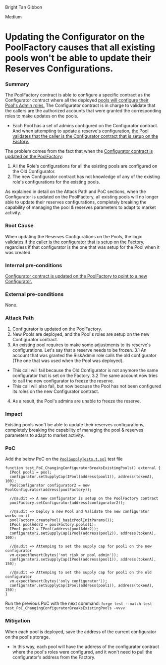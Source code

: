 Bright Tan Gibbon

Medium

# Updating the Configurator on the PoolFactory causes that all existing pools won't be able to update their Reserves Configurations.

### Summary

The PoolFactory contract is able to configure a specific contract as the Configurator contract where all the deployed [pools will configure their Pool's Admin roles.](https://github.com/sherlock-audit/2024-06-new-scope/blob/main/zerolend-one/contracts/core/pool/manager/PoolConfigurator.sol#L37-L56)
The Configurator contract is in charge to validate that the callers are the authorized accounts that were granted the corresponding roles to make updates on the pools.
  - Each Pool has a set of admins configured on the Configurator contract. And when attempting to update a reserve's configuration, [the Pool validates that the caller is the Configurator contract that is setup on the Factory.](https://github.com/sherlock-audit/2024-06-new-scope/blob/main/zerolend-one/contracts/core/pool/Pool.sol#L156)

The problem comes from the fact that when the [Configurator contract is updated on the PoolFactory](https://github.com/sherlock-audit/2024-06-new-scope/blob/main/zerolend-one/contracts/core/pool/PoolFactory.sol#L98-L102):
1. All the Role's configurations for all the existing pools are configured on the Old Configurator.
2. The new Configurator contract has not knowledge of any of the existing role's configurations for the existing pools.

As explained in detail on the Attack Path and PoC sections, when the Configurator is updated on the PoolFactory, all existing pools will no longer able to update their reserves configurations, completely breaking the capability of managing the pool & reserves parameters to adapt to market activity.

### Root Cause

When updating the Reserves Configurations on the Pools, the logic [validates if the caller is the configurator that is setup on the Factory](https://github.com/sherlock-audit/2024-06-new-scope/blob/main/zerolend-one/contracts/core/pool/Pool.sol#L156), regardless if that configurator is the one that was setup for the Pool when it was created

### Internal pre-conditions

[Configurator contract is updated on the PoolFactory to point to a new Configurator.](https://github.com/sherlock-audit/2024-06-new-scope/blob/main/zerolend-one/contracts/core/pool/PoolFactory.sol#L98-L102)

### External pre-conditions

None.

### Attack Path

1. Configurator is updated on the PoolFactory.
2. New Pools are deployed, and the Pool's roles are setup on the new Configurator contract.
3. An existing pool requires to make some adjustments to its reserve's configurations. Let's say that a reserve needs to be frozen.
3.1 An account that was granted the RiskAdmin role calls the old configurator (The one that was used when the Pool was deployed).
  - This call will fail because the Old Configurator is not anymore the same configurator that is set on the Factory.
3.2 The same account now tries to call the new configurator to freeze the reserve.
  - This call will also fail, but now because the Pool has not been configured its roles on the new Configurator contract.

4. As a result, the Pool's admins are unable to freeze the reserve.


### Impact

Existing pools won't be able to update their reserves configurations, completely breaking the capability of managing the pool & reserves parameters to adapt to market activity.

### PoC

Add the below PoC on the [`PoolSupplyTests.t.sol`](https://github.com/sherlock-audit/2024-06-new-scope/blob/main/zerolend-one/test/forge/core/pool/PoolSupplyTests.t.sol) test file
```solidity
function test_PoC_ChangingConfiguratorBreaksExistingPools() external {
  IPool pool1 = pool;
  configurator.setSupplyCap(IPool(address(pool1)), address(tokenA), 100);
  PoolConfigurator configurator2 = new PoolConfigurator(address(poolFactory));

  //@audit => A new configurator is setup on the PoolFactory contract
  poolFactory.setConfigurator(address(configurator2));

  //@audit => Deploy a new Pool and Validate the new configurator works on it
  poolFactory.createPool(_basicPoolInitParams());
  IPool poolAddr2 = poolFactory.pools(1);
  IPool pool2 = IPool(address(poolAddr2));
  configurator2.setSupplyCap(IPool(address(pool2)), address(tokenA), 100);

  //@audit => Attemping to set the supply cap for pool1 on the new configurator
  vm.expectRevert(bytes('not risk or pool admin'));
  configurator2.setSupplyCap(IPool(address(pool1)), address(tokenA), 150);

  //@audit => Attemping to set the supply cap for pool1 on the old configurator
  vm.expectRevert(bytes('only configurator'));
  configurator.setSupplyCap(IPool(address(pool1)), address(tokenA), 150);
}
```

Run the previous PoC with the next command: `forge test --match-test test_PoC_ChangingConfiguratorBreaksExistingPools -vvvv`

### Mitigation

When each pool is deployed, save the address of the current configurator on the pool's storage.
- In this way, each pool will have the address of the configurator contract where the pool's roles were configured, and it won't need to pull the configurator's address from the Factory.
